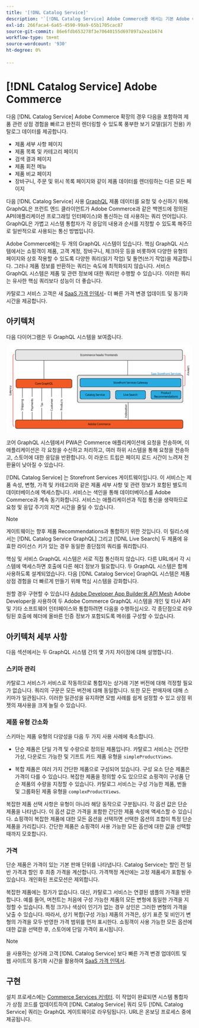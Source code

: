 ```yaml
---
title: '[!DNL Catalog Service]'
description: '`[!DNL Catalog Service] Adobe Commerce용 에서는 기본 Adobe Commerce GraphQL 쿼리보다 제품 표시 페이지 및 제품 목록 페이지의 컨텐츠를 훨씬 빠르게 검색하는 방법을 제공합니다.'''
exl-id: 266faca4-6a65-4590-99a9-65b1705cac87
source-git-commit: 86e6fdb653278f3e70640155d697897a2ea1b674
workflow-type: tm+mt
source-wordcount: '930'
ht-degree: 0%

---
```


# [!DNL Catalog Service] Adobe Commerce

다음 [!DNL Catalog Service] Adobe Commerce 확장의 경우 다음을 포함하여 제품 관련 상점 경험을 빠르고 완전히 렌더링할 수 있도록 풍부한 보기 모델(읽기 전용) 카탈로그 데이터를 제공합니다.

* 제품 세부 사항 페이지
* 제품 목록 및 카테고리 페이지
* 검색 결과 페이지
* 제품 회전 메뉴
* 제품 비교 페이지
* 장바구니, 주문 및 위시 목록 페이지와 같이 제품 데이터를 렌더링하는 다른 모든 페이지

다음 [!DNL Catalog Service] 사용 [GraphQL](https://graphql.org/) 제품 데이터를 요청 및 수신하기 위해. GraphQL은 프런트 엔드 클라이언트가 Adobe Commerce과 같은 백엔드에 정의된 API(애플리케이션 프로그래밍 인터페이스)와 통신하는 데 사용하는 쿼리 언어입니다. GraphQL은 가볍고 시스템 통합자가 각 응답의 내용과 순서를 지정할 수 있도록 해주므로 일반적으로 사용되는 통신 방법입니다.

Adobe Commerce에는 두 개의 GraphQL 시스템이 있습니다. 핵심 GraphQL 시스템에서는 쇼핑객이 제품, 고객 계정, 장바구니, 체크아웃 등을 비롯하여 다양한 유형의 페이지와 상호 작용할 수 있도록 다양한 쿼리(읽기 작업) 및 돌연(쓰기 작업)을 제공합니다. 그러나 제품 정보를 반환하는 쿼리는 속도에 최적화되지 않습니다. 서비스 GraphQL 시스템은 제품 및 관련 정보에 대한 쿼리만 수행할 수 있습니다. 이러한 쿼리는 유사한 핵심 쿼리보다 성능이 더 좋습니다.

카탈로그 서비스 고객은 새 [SaaS 가격 인덱서](../price-index/index.md)- 더 빠른 가격 변경 업데이트 및 동기화 시간을 제공합니다.

## 아키텍처

다음 다이어그램은 두 GraphQL 시스템을 보여줍니다.

![카탈로그 아키텍처 다이어그램](assets/catalog-service-architecture.png)

코어 GraphQL 시스템에서 PWA은 Commerce 애플리케이션에 요청을 전송하며, 이 애플리케이션은 각 요청을 수신하고 처리하고, 여러 하위 시스템을 통해 요청을 전송하고, 스토어에 대한 응답을 반환합니다. 이 라운드 트립은 페이지 로드 시간이 느려져 전환율이 낮아질 수 있습니다.

[!DNL Catalog Service] 는 Storefront Services 게이트웨이입니다. 이 서비스는 제품 속성, 변형, 가격 및 카테고리와 같은 제품 세부 사항 및 관련 정보가 포함된 별도의 데이터베이스에 액세스합니다. 서비스는 색인을 통해 데이터베이스를 Adobe Commerce과 계속 동기화합니다.
서비스는 애플리케이션과 직접 통신을 생략하므로 요청 및 응답 주기의 지연 시간을 줄일 수 있습니다.

>[!NOTE]
>
>게이트웨이는 향후 제품 Recommendations과 통합하기 위한 것입니다. 이 릴리스에서는 [!DNL Catalog Service GraphQL] 그리고 [!DNL Live Search] 두 제품에 유효한 라이선스 키가 있는 경우 동일한 종단점의 쿼리를 쿼리합니다.

핵심 및 서비스 GraphQL 시스템은 서로 직접 통신하지 않습니다. 다른 URL에서 각 시스템에 액세스하면 호출에 다른 헤더 정보가 필요합니다. 두 GraphQL 시스템은 함께 사용하도록 설계되었습니다. 다음 [!DNL Catalog Service] GraphQL 시스템은 제품 상점 경험을 더 빠르게 만들기 위해 핵심 시스템을 강화합니다.

원할 경우 구현할 수 있습니다 [Adobe Developer App Builder용 API Mesh](https://developer.adobe.com/graphql-mesh-gateway/) Adobe Developer을 사용하여 두 Adobe Commerce GraphQL 시스템을 개인 및 타사 API 및 기타 소프트웨어 인터페이스와 통합하려면 다음을 수행하십시오. 각 종단점으로 라우팅된 호출에 헤더에 올바른 인증 정보가 포함되도록 메쉬를 구성할 수 있습니다.

## 아키텍처 세부 사항

다음 섹션에서는 두 GraphQL 시스템 간의 몇 가지 차이점에 대해 설명합니다.

### 스키마 관리

카탈로그 서비스가 서비스로 작동하므로 통합자는 상거래 기본 버전에 대해 걱정할 필요가 없습니다. 쿼리의 구문은 모든 버전에 대해 동일합니다. 또한 모든 판매자에 대해 스키마가 일관됩니다. 이러한 일관성을 유지하면 모범 사례를 쉽게 설정할 수 있고 상점 위젯의 재사용을 크게 늘릴 수 있습니다.

### 제품 유형 간소화

스키마는 제품 유형의 다양성을 다음 두 가지 사용 사례에 축소합니다.

* 단순 제품은 단일 가격 및 수량으로 정의된 제품입니다. 카탈로그 서비스는 간단한 가상, 다운로드 가능한 및 기프트 카드 제품 유형을 `simpleProductViews`.

* 복합 제품은 여러 가지 간단한 제품으로 구성되어 있습니다. 구성 요소 단순 제품은 가격이 다를 수 있습니다. 복잡한 제품을 정의할 수도 있으므로 쇼핑객이 구성품 단순 제품의 수량을 지정할 수 있습니다. 카탈로그 서비스는 구성 가능한 제품, 번들 및 그룹화된 제품 유형을 `complexProductViews`.

복잡한 제품 선택 사항은 유형이 아니라 해당 동작으로 구분됩니다. 각 옵션 값은 단순 제품을 나타냅니다. 이 옵션 값은 가격을 포함한 간단한 제품 속성에 액세스할 수 있습니다. 쇼핑객이 복잡한 제품에 대한 모든 옵션을 선택하면 선택한 옵션의 조합이 특정 단순 제품을 가리킵니다. 간단한 제품은 쇼핑객이 사용 가능한 모든 옵션에 대한 값을 선택할 때까지 모호합니다.

### 가격

단순 제품은 가격이 있는 기본 판매 단위를 나타냅니다. Catalog Service는 할인 전 일반 가격과 할인 후 최종 가격을 계산합니다. 가격책정 계산에는 고정 제품세가 포함될 수 있습니다. 개인화된 프로모션은 제외합니다.

복잡한 제품에는 정가가 없습니다. 대신, 카탈로그 서비스는 연결된 샘플의 가격을 반환합니다. 예를 들어, 머천트는 처음에 구성 가능한 제품의 모든 변형에 동일한 가격을 지정할 수 있습니다. 특정 크기나 색상이 인기가 없는 경우 상인은 그러한 변형의 가격을 낮출 수 있습니다. 따라서, 상기 복합(구성 가능) 제품의 가격은, 상기 표준 및 비인기 변형의 가격을 모두 반영한 가격 범위를 먼저 표시한다. 쇼핑객이 사용 가능한 모든 옵션에 대한 값을 선택한 후, 스토어에 단일 가격이 표시됩니다.

>[!NOTE]
>
> 을 사용하는 상거래 고객 [!DNL Catalog Service] 보다 빠른 가격 변경 업데이트 및 웹 사이트의 동기화 시간을 활용하여 [SaaS 가격 인덱서](../price-index/index.md).

## 구현

설치 프로세스에는 [Commerce Services 커넥터](../landing/saas.md). 이 작업이 완료되면 시스템 통합자가 상점 코드를 업데이트하여 [!DNL Catalog Service] 쿼리 모두 [!DNL Catalog Service] 쿼리는 GraphQL 게이트웨이로 라우팅됩니다. URL은 온보딩 프로세스 중에 제공됩니다.
